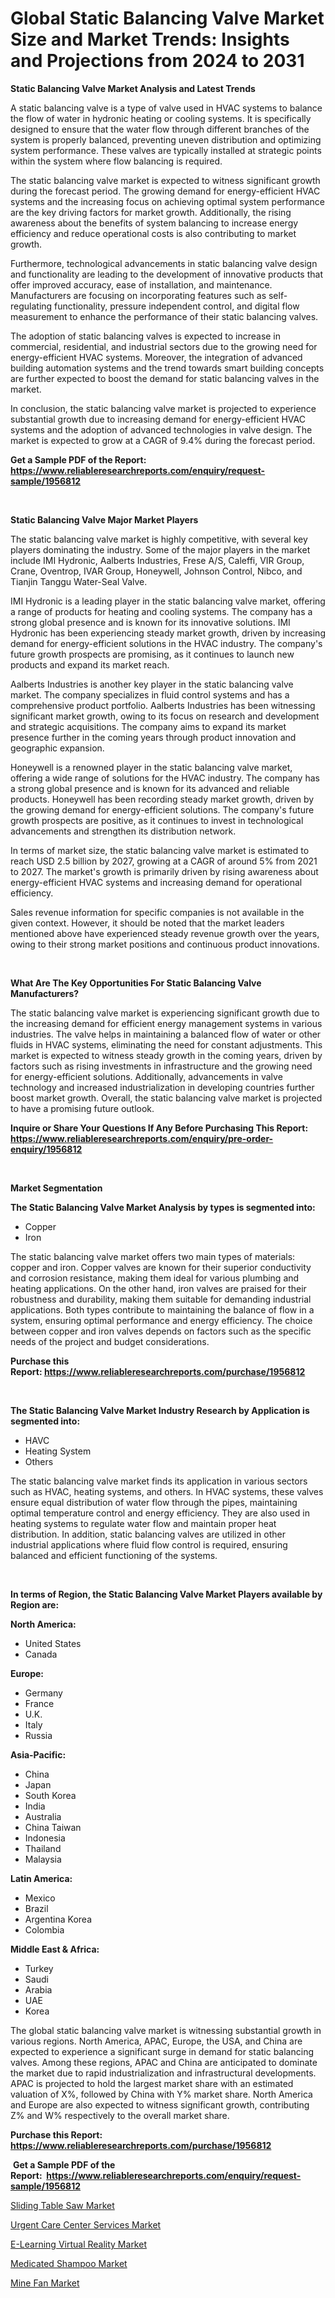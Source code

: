 <p><h1>Global Static Balancing Valve Market Size and Market Trends: Insights and Projections from 2024 to 2031</h1></p><p><strong>Static Balancing Valve Market Analysis and Latest Trends</strong></p>
<p><p>A static balancing valve is a type of valve used in HVAC systems to balance the flow of water in hydronic heating or cooling systems. It is specifically designed to ensure that the water flow through different branches of the system is properly balanced, preventing uneven distribution and optimizing system performance. These valves are typically installed at strategic points within the system where flow balancing is required.</p><p>The static balancing valve market is expected to witness significant growth during the forecast period. The growing demand for energy-efficient HVAC systems and the increasing focus on achieving optimal system performance are the key driving factors for market growth. Additionally, the rising awareness about the benefits of system balancing to increase energy efficiency and reduce operational costs is also contributing to market growth.</p><p>Furthermore, technological advancements in static balancing valve design and functionality are leading to the development of innovative products that offer improved accuracy, ease of installation, and maintenance. Manufacturers are focusing on incorporating features such as self-regulating functionality, pressure independent control, and digital flow measurement to enhance the performance of their static balancing valves.</p><p>The adoption of static balancing valves is expected to increase in commercial, residential, and industrial sectors due to the growing need for energy-efficient HVAC systems. Moreover, the integration of advanced building automation systems and the trend towards smart building concepts are further expected to boost the demand for static balancing valves in the market.</p><p>In conclusion, the static balancing valve market is projected to experience substantial growth due to increasing demand for energy-efficient HVAC systems and the adoption of advanced technologies in valve design. The market is expected to grow at a CAGR of 9.4% during the forecast period.</p></p>
<p><strong>Get a Sample PDF of the Report:&nbsp; <a href="https://www.reliableresearchreports.com/enquiry/request-sample/1956812">https://www.reliableresearchreports.com/enquiry/request-sample/1956812</a></strong></p>
<p>&nbsp;</p>
<p><strong>Static Balancing Valve Major Market Players</strong></p>
<p><p>The static balancing valve market is highly competitive, with several key players dominating the industry. Some of the major players in the market include IMI Hydronic, Aalberts Industries, Frese A/S, Caleffi, VIR Group, Crane, Oventrop, IVAR Group, Honeywell, Johnson Control, Nibco, and Tianjin Tanggu Water-Seal Valve.</p><p>IMI Hydronic is a leading player in the static balancing valve market, offering a range of products for heating and cooling systems. The company has a strong global presence and is known for its innovative solutions. IMI Hydronic has been experiencing steady market growth, driven by increasing demand for energy-efficient solutions in the HVAC industry. The company's future growth prospects are promising, as it continues to launch new products and expand its market reach.</p><p>Aalberts Industries is another key player in the static balancing valve market. The company specializes in fluid control systems and has a comprehensive product portfolio. Aalberts Industries has been witnessing significant market growth, owing to its focus on research and development and strategic acquisitions. The company aims to expand its market presence further in the coming years through product innovation and geographic expansion.</p><p>Honeywell is a renowned player in the static balancing valve market, offering a wide range of solutions for the HVAC industry. The company has a strong global presence and is known for its advanced and reliable products. Honeywell has been recording steady market growth, driven by the growing demand for energy-efficient solutions. The company's future growth prospects are positive, as it continues to invest in technological advancements and strengthen its distribution network.</p><p>In terms of market size, the static balancing valve market is estimated to reach USD 2.5 billion by 2027, growing at a CAGR of around 5% from 2021 to 2027. The market's growth is primarily driven by rising awareness about energy-efficient HVAC systems and increasing demand for operational efficiency.</p><p>Sales revenue information for specific companies is not available in the given context. However, it should be noted that the market leaders mentioned above have experienced steady revenue growth over the years, owing to their strong market positions and continuous product innovations.</p></p>
<p>&nbsp;</p>
<p><strong>What Are The Key Opportunities For Static Balancing Valve Manufacturers?</strong></p>
<p><p>The static balancing valve market is experiencing significant growth due to the increasing demand for efficient energy management systems in various industries. The valve helps in maintaining a balanced flow of water or other fluids in HVAC systems, eliminating the need for constant adjustments. This market is expected to witness steady growth in the coming years, driven by factors such as rising investments in infrastructure and the growing need for energy-efficient solutions. Additionally, advancements in valve technology and increased industrialization in developing countries further boost market growth. Overall, the static balancing valve market is projected to have a promising future outlook.</p></p>
<p><strong>Inquire or Share Your Questions If Any Before Purchasing This Report: <a href="https://www.reliableresearchreports.com/enquiry/pre-order-enquiry/1956812">https://www.reliableresearchreports.com/enquiry/pre-order-enquiry/1956812</a></strong></p>
<p>&nbsp;</p>
<p><strong>Market Segmentation</strong></p>
<p><strong>The Static Balancing Valve Market Analysis by types is segmented into:</strong></p>
<p><ul><li>Copper</li><li>Iron</li></ul></p>
<p><p>The static balancing valve market offers two main types of materials: copper and iron. Copper valves are known for their superior conductivity and corrosion resistance, making them ideal for various plumbing and heating applications. On the other hand, iron valves are praised for their robustness and durability, making them suitable for demanding industrial applications. Both types contribute to maintaining the balance of flow in a system, ensuring optimal performance and energy efficiency. The choice between copper and iron valves depends on factors such as the specific needs of the project and budget considerations.</p></p>
<p><strong>Purchase this Report:&nbsp;<a href="https://www.reliableresearchreports.com/purchase/1956812">https://www.reliableresearchreports.com/purchase/1956812</a></strong></p>
<p>&nbsp;</p>
<p><strong>The Static Balancing Valve Market Industry Research by Application is segmented into:</strong></p>
<p><ul><li>HAVC</li><li>Heating System</li><li>Others</li></ul></p>
<p><p>The static balancing valve market finds its application in various sectors such as HVAC, heating systems, and others. In HVAC systems, these valves ensure equal distribution of water flow through the pipes, maintaining optimal temperature control and energy efficiency. They are also used in heating systems to regulate water flow and maintain proper heat distribution. In addition, static balancing valves are utilized in other industrial applications where fluid flow control is required, ensuring balanced and efficient functioning of the systems.</p></p>
<p>&nbsp;</p>
<p><strong>In terms of Region, the Static Balancing Valve Market Players available by Region are:</strong></p>
<p>
    <p> <strong> North America: </strong>
        <ul>
            <li>United States</li>
            <li>Canada</li>
        </ul>
        </p> 
    <p> <strong> Europe: </strong>
        <ul>
            <li>Germany</li>
            <li>France</li>
            <li>U.K.</li>
            <li>Italy</li>
            <li>Russia</li>
        </ul>
        </p> 
    <p> <strong> Asia-Pacific: </strong>
        <ul>
            <li>China</li>
            <li>Japan</li>
            <li>South Korea</li>
            <li>India</li>
            <li>Australia</li>
            <li>China Taiwan</li>
            <li>Indonesia</li>
            <li>Thailand</li>
            <li>Malaysia</li>
        </ul>
        </p> 
    <p> <strong> Latin America: </strong>
        <ul>
            <li>Mexico</li>
            <li>Brazil</li>
            <li>Argentina Korea</li>
            <li>Colombia</li>
        </ul>
        </p> 
    <p> <strong> Middle East & Africa: </strong>
        <ul>
            <li>Turkey</li>
            <li>Saudi</li>
            <li>Arabia</li>
            <li>UAE</li>
            <li>Korea</li>
        </ul>
    </p>
    </p>
<p><p>The global static balancing valve market is witnessing substantial growth in various regions. North America, APAC, Europe, the USA, and China are expected to experience a significant surge in demand for static balancing valves. Among these regions, APAC and China are anticipated to dominate the market due to rapid industrialization and infrastructural developments. APAC is projected to hold the largest market share with an estimated valuation of X%, followed by China with Y% market share. North America and Europe are also expected to witness significant growth, contributing Z% and W% respectively to the overall market share.</p></p>
<p><strong>Purchase this Report: <a href="https://www.reliableresearchreports.com/purchase/1956812">https://www.reliableresearchreports.com/purchase/1956812</a></strong></p>
<p>&nbsp;<strong>Get a Sample PDF of the Report:&nbsp;&nbsp;<a href="https://www.reliableresearchreports.com/enquiry/request-sample/1956812">https://www.reliableresearchreports.com/enquiry/request-sample/1956812</a></strong></p>
<p><strong></strong></p>
<p><p><a href="https://github.com/WillieWoodard/Market-Research-Report-List-2/blob/main/sliding-table-saw-market.md">Sliding Table Saw Market</a></p><p><a href="https://medium.com/@dorothybrooks53/urgent-care-center-services-market-competitive-analysis-market-trends-and-forecast-to-2030-7ce2bd2277d8">Urgent Care Center Services Market</a></p><p><a href="https://issuu.com/reportprime-2/docs/e-learning-virtual-reality-market-size-2030.pptx">E-Learning Virtual Reality Market</a></p><p><a href="https://issuu.com/reportprime-2/docs/medicated-shampoo-market-size-2030.pptx">Medicated Shampoo Market</a></p><p><a href="https://github.com/BryceTownsendr/Market-Research-Report-List-2/blob/main/mine-fan-market.md">Mine Fan Market</a></p></p>